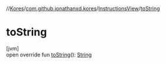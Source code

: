 //[Kores](../../../index.md)/[com.github.jonathanxd.kores](../index.md)/[InstructionsView](index.md)/[toString](to-string.md)

# toString

[jvm]\
open override fun [toString](to-string.md)(): [String](https://kotlinlang.org/api/latest/jvm/stdlib/kotlin/-string/index.html)
